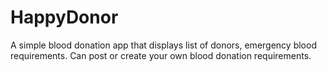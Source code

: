 # HappyDonor


A simple blood donation app that displays list of donors, emergency blood requirements. 
Can post or create your own blood donation requirements.
